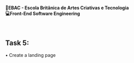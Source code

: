 <h4>📖EBAC - Escola Britânica de Artes Criativas e Tecnologia<br />
    💻Front-End Software Engineering
</h4>
<br />
<h2>Task 5: </h2>
<p>
    • Create a landing page
</p>
